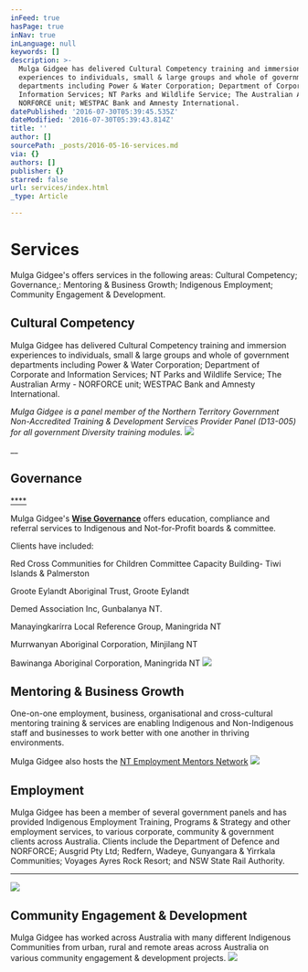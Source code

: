 ```yaml
---
inFeed: true
hasPage: true
inNav: true
inLanguage: null
keywords: []
description: >-
  Mulga Gidgee has delivered Cultural Competency training and immersion
  experiences to individuals, small & large groups and whole of government
  departments including Power & Water Corporation; Department of Corporate and
  Information Services; NT Parks and Wildlife Service; The Australian Army -
  NORFORCE unit; WESTPAC Bank and Amnesty International. 
datePublished: '2016-07-30T05:39:45.535Z'
dateModified: '2016-07-30T05:39:43.814Z'
title: ''
author: []
sourcePath: _posts/2016-05-16-services.md
via: {}
authors: []
publisher: {}
starred: false
url: services/index.html
_type: Article

---
```

# Services

Mulga Gidgee's offers services in the following areas: Cultural Competency; Governance,: Mentoring & Business Growth; Indigenous Employment; Community Engagement & Development.

## Cultural Competency

Mulga Gidgee has delivered Cultural Competency training and immersion experiences to individuals, small & large groups and whole of government departments including Power & Water Corporation; Department of Corporate and Information Services; NT Parks and Wildlife Service; The Australian Army - NORFORCE unit; WESTPAC Bank and Amnesty International. 

_Mulga Gidgee is a panel member of the Northern Territory Government Non-Accredited Training & Development Services Provider Panel (D13-005) for all government Diversity training modules._
![](https://the-grid-user-content.s3-us-west-2.amazonaws.com/c870aae5-f529-4ea9-a21a-0138cdc590ba.jpg)

__

## Governance

[****][0]

Mulga Gidgee's [**Wise Governance**][0] offers education, compliance and referral services to Indigenous and Not-for-Profit boards & committee.

Clients have included:

Red Cross Communities for Children Committee Capacity Building- Tiwi Islands & Palmerston

Groote Eylandt Aboriginal Trust, Groote Eylandt

Demed Association Inc, Gunbalanya NT.

Manayingkarírra Local Reference Group, Maningrida NT 

Murrwanyan Aboriginal Corporation, Minjilang NT

Bawinanga Aboriginal Corporation, Maningrida NT
![](https://the-grid-user-content.s3-us-west-2.amazonaws.com/cbae3a43-e2db-4be3-90cf-98047190089b.jpg)

## Mentoring & Business Growth

One-on-one employment, business, organisational and cross-cultural mentoring training & services are enabling Indigenous and Non-Indigenous staff and businesses to work better with one another in thriving environments. 

Mulga Gidgee also hosts the [NT Employment Mentors Network][1]
![](https://the-grid-user-content.s3-us-west-2.amazonaws.com/5ebc029e-7dbe-4bed-9f7b-003a4110bb1b.jpg)

## Employment

Mulga Gidgee has been a member of several government panels and has provided Indigenous Employment Training, Programs & Strategy and other employment services, to various corporate, community & government clients across Australia. Clients include the Department of Defence and NORFORCE; Ausgrid Pty Ltd; Redfern, Wadeye, Gunyangara & Yirrkala Communities; Voyages Ayres Rock Resort; and NSW State Rail Authority.

****
![](https://the-grid-user-content.s3-us-west-2.amazonaws.com/6ec672b4-c064-4ee6-8d99-121711c1201e.jpg)

## Community Engagement & Development

Mulga Gidgee has worked across Australia with many different Indigenous Communities from urban, rural and remote areas across Australia on various community engagement & development projects.
![](https://the-grid-user-content.s3-us-west-2.amazonaws.com/429cb4ca-26b1-4544-ab93-c4c423a37949.jpg)

[0]: http://www.wisegovernance.com.au/
[1]: http://www.mentornt.net.au/